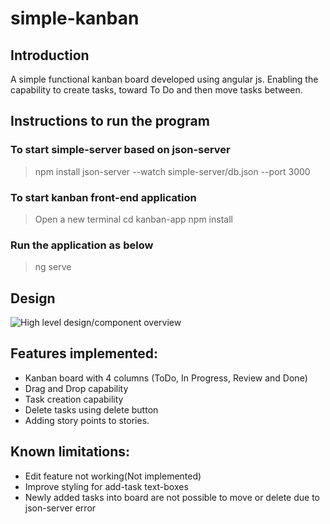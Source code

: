 # simple-kanban

## Introduction
A simple functional kanban board developed using angular js.
Enabling the capability to create tasks, toward To Do and then move tasks between.

## Instructions to run the program

### To start simple-server based on json-server

> npm install
> json-server --watch simple-server/db.json --port 3000

### To start kanban front-end application
> Open a new terminal
> cd kanban-app
> npm install

### Run the application as below
> ng serve

## Design
![
    High level design/component overview
](<Project Kanban design.jpg>)


## Features implemented:
* Kanban board with 4 columns (ToDo, In Progress, Review and Done)
* Drag and Drop capability
* Task creation capability
* Delete tasks using delete button
* Adding story points to stories.

## Known limitations:
* Edit feature not working(Not implemented)
* Improve styling for add-task text-boxes
* Newly added tasks into board are not possible to move or delete due to json-server error

